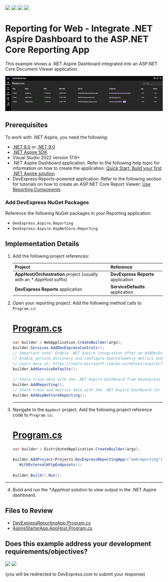 <!-- default badges list -->
![](https://img.shields.io/endpoint?url=https://codecentral.devexpress.com/api/v1/VersionRange/897980063/24.2.2%2B)
[![](https://img.shields.io/badge/Open_in_DevExpress_Support_Center-FF7200?style=flat-square&logo=DevExpress&logoColor=white)](https://supportcenter.devexpress.com/ticket/details/T1266420)
[![](https://img.shields.io/badge/📖_How_to_use_DevExpress_Examples-e9f6fc?style=flat-square)](https://docs.devexpress.com/GeneralInformation/403183)
[![](https://img.shields.io/badge/💬_Leave_Feedback-feecdd?style=flat-square)](#does-this-example-address-your-development-requirementsobjectives)
<!-- default badges end -->
# Reporting for Web - Integrate .NET Aspire Dashboard to the ASP.NET Core Reporting App

This example shows a .NET Aspire Dashboard integrated into an ASP.NET Core Document Viewer application.

![.net aspire dashboard for asp .net code document viewer](./media/24.2-reporting-aspire-start-screen.png)

## Prerequisites

To work with .NET Aspire, you need the following:

* [.NET 8.0](https://dotnet.microsoft.com/download/dotnet/8.0) or [.NET 9.0](https://dotnet.microsoft.com/download/dotnet/9.0)
* [.NET Aspire SDK](https://learn.microsoft.com/en-us/dotnet/aspire/fundamentals/dotnet-aspire-sdk)
* Visual Studio 2022 version 17.9+
* .NET Aspire Dashboard application. Refer to the following help topic for information on how to create the application: [Quick Start: Build your first .NET Aspire solution](https://learn.microsoft.com/en-us/dotnet/aspire/get-started/build-your-first-aspire-app?pivots=visual-studio)
* DevExpress Reports-powered application. Refer to the following section for tutorials on how to create an ASP.NET Core Report Viewer: [Use Reporting Components](https://docs.devexpress.com/XtraReports/119717/web-reporting/aspnet-core-reporting#use-reporting-components)

### Add DevExpress NuGet Packages

Reference the following NuGet packages in your Reporting application:

* `DevExpress.Aspire.Reporting`
* `DevExpress.Aspire.AspNetCore.Reporting`

## Implementation Details

1. Add the following project references:

    | Project | Reference |
    | --- | --- |
    | **AppHost/Orchestration** project (usually with an _*.AppHost_ suffix) | **DevExpress Reports** application |
    | **DevExpress Reports** application |  **ServiceDefaults** application |

2. Open your reporting project. Add the following method calls to `Program.cs`:

    # [Program.cs](#tab/tabid-csharp)

    ```csharp
    var builder = WebApplication.CreateBuilder(args);
    builder.Services.AddDevExpressControls();
    // Important note: Enable .NET Aspire integration after an AddDevExpressControls method call
    // Enable service discovery and configure OpenTelemetry metrics and tracing for .NET Aspire.
    // Learn more at: https://learn.microsoft.com/en-us/dotnet/aspire/fundamentals/service-defaults
    builder.AddServiceDefaults();

    // Share trace data with the .NET Aspire Dashboard from DevExpress Reports document creation and exporting
    builder.AddReporting();
    // Share trace and metrics data with the .NET Aspire Dashboard for the DevExpress Reports back end services
    builder.AddAspNetCoreReporting();
    ```

    ***

3. Navigate to the `AppHost` project. Add the following project reference code to `Program.cs`:

    # [Program.cs](#tab/tabid-csharp)

    ```csharp
    var builder = DistributedApplication.CreateBuilder(args);

    builder.AddProject<Projects.DevExpressReportingApp>("webreporting")
      .WithExternalHttpEndpoints();

    builder.Build().Run();
    ```

***

4. Build and run the _*.AppHost_ solution to view output in the .NET Aspire dashboard.

## Files to Review

* [DevExpressReportingApp.Program.cs](./CS/AspireStarterApp/DevExpressReportingApp/Program.cs)
* [AspireStarterApp.AppHost.Program.cs](./CS/AspireStarterApp/AspireStarterApp.AppHost/Program.cs)


<!-- feedback -->
## Does this example address your development requirements/objectives?

[<img src="https://www.devexpress.com/support/examples/i/yes-button.svg"/>](https://www.devexpress.com/support/examples/survey.xml?utm_source=github&utm_campaign=reporting-asp-net-core-aspire&~~~was_helpful=yes) [<img src="https://www.devexpress.com/support/examples/i/no-button.svg"/>](https://www.devexpress.com/support/examples/survey.xml?utm_source=github&utm_campaign=reporting-asp-net-core-aspire&~~~was_helpful=no)

(you will be redirected to DevExpress.com to submit your response)
<!-- feedback end -->
